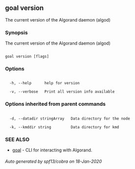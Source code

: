 ## goal version



The current version of the Algorand daemon (algod)



### Synopsis



The current version of the Algorand daemon (algod)



```

goal version [flags]

```



### Options



```

  -h, --help      help for version

  -v, --verbose   Print all version info available

```



### Options inherited from parent commands



```

  -d, --datadir stringArray   Data directory for the node

  -k, --kmddir string         Data directory for kmd

```



### SEE ALSO



* [goal](../../goal/goal/)	 - CLI for interacting with Algorand.


###### Auto generated by spf13/cobra on 18-Jan-2020

